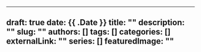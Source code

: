 <!-- markdownlint-capture --><!-- markdownlint-disable MD001 MD005 MD041 MD022 -->
---
draft: true
date: {{ .Date }}
title: ""
description: ""
slug: ""
authors: []
tags: []
categories: []
externalLink: ""
series: []
featuredImage: ""
--
<!-- markdownlint-restore -->
